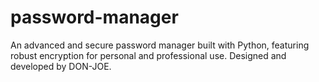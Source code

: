 # password-manager
An advanced and secure password manager built with Python, featuring robust encryption for personal and professional use. Designed and developed by DON-JOE.
